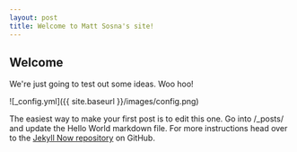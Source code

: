 ```yaml
---
layout: post
title: Welcome to Matt Sosna's site!
---
```


## Welcome
We're just going to test out some ideas. Woo hoo!

![_config.yml]({{ site.baseurl }}/images/config.png)

The easiest way to make your first post is to edit this one. Go into /_posts/ and update the Hello World markdown file. For more instructions head over to the [Jekyll Now repository](https://github.com/barryclark/jekyll-now) on GitHub.
